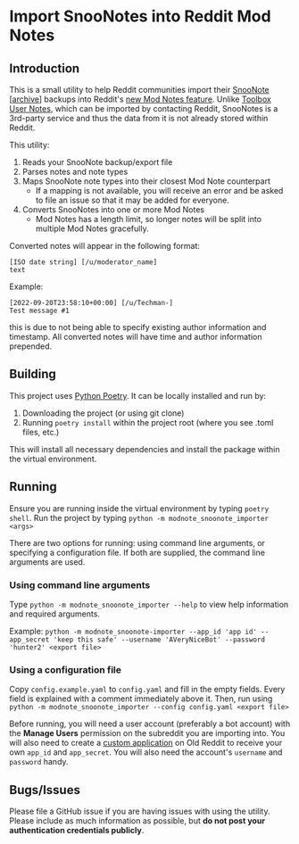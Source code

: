 # Import SnooNotes into Reddit Mod Notes
## Introduction
This is a small utility to help Reddit communities import their [SnooNote](https://snoonotes.com/) [[archive](https://web.archive.org/web/20220801175349/https://snoonotes.com/#!/)] backups into Reddit's [new Mod Notes feature](https://www.reddit.com/r/modnews/comments/t8vafc/announcing_mod_notes/). Unlike [Toolbox User Notes](https://www.reddit.com/r/toolbox/wiki/docs/usernotes/), which can be imported by contacting Reddit, SnooNotes is a 3rd-party service and thus the data from it is not already stored within Reddit.

This utility:
1. Reads your SnooNote backup/export file
2. Parses notes and note types
3. Maps SnooNote note types into their closest Mod Note counterpart
    * If a mapping is not available, you will receive an error and be asked to file an issue so that it may be added for everyone.
4. Converts SnooNotes into one or more Mod Notes
    * Mod Notes has a length limit, so longer notes will be split into multiple Mod Notes gracefully.


Converted notes will appear in the following format:
```
[ISO date string] [/u/moderator_name]
text
```

Example:
```
[2022-09-20T23:58:10+00:00] [/u/Techman-]
Test message #1
```
this is due to not being able to specify existing author information and timestamp. All converted notes will have time and author information prepended.

## Building
This project uses [Python Poetry](https://python-poetry.org/). It can be locally installed and run by:

1. Downloading the project (or using git clone)
2. Running `poetry install` within the project root (where you see .toml files, etc.)

This will install all necessary dependencies and install the package within the virtual environment.

## Running
Ensure you are running inside the virtual environment by typing `poetry shell`. Run the project by typing `python -m modnote_snoonote_importer <args>`

There are two options for running: using command line arguments, or specifying a configuration file. If both are supplied, the command line arguments are used.

### Using command line arguments

Type `python -m modnote_snoonote_importer --help` to view help information and required arguments.

Example:
`python -m modnote_snoonote-importer --app_id 'app id' --app_secret 'keep this safe' --username 'AVeryNiceBot' --password 'hunter2' <export file>`

### Using a configuration file
Copy `config.example.yaml` to `config.yaml` and fill in the empty fields. Every field is explained with a comment immediately above it. Then, run using `python -m modnote_snoonote_importer --config config.yaml <export file>`

Before running, you will need a user account (preferably a bot account) with the **Manage Users** permission on the subreddit you are importing into. You will also need to create a [custom application](https://old.reddit.com/prefs/apps/) on Old Reddit to receive your own `app_id` and `app_secret`. You will also need the account's `username` and `password` handy.

## Bugs/Issues
Please file a GitHub issue if you are having issues with using the utility. Please include as much information as possible, but **do not post your authentication credentials publicly**.
